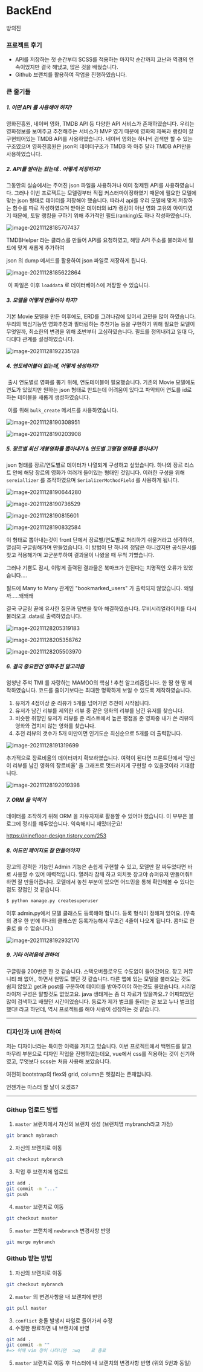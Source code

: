 # BackEnd

방의진



### 프로젝트 후기

- API를 저장하는 첫 순간부터 SCSS를 적용하는 마지막 순간까지 고난과 역경의 연속이었지만 결국 해냈고, 많은 것을 배웠습니다.
- Github 브랜치를 활용하여 작업을 진행하였습니다.



### 큰 줄기들

##### 1. 어떤 API 를 사용해야 하지?

영화진흥원, 네이버 영화, TMDB API 등 다양한 API 서비스가 존재하였습니다. 우리는 영화정보를 보여주고 추천해주는 서비스가 MVP 였기 때문에 영화의 제목과 랭킹이 잘 구현되어있는 TMDB API를 사용하였습니다. 네이버 영화는 하나씩 검색만 할 수 있는 구조였으며 영화진흥원은 json의 데이터구조가 TMDB 와 아주 달라 TMDB API만을 사용하였습니다.

##### 2. API를 받아는 왔는데.. 어떻게 저장하지?

그동안의 실습에서는 주어진 json 파일을 사용하거나 이미 정제된 API를 사용하였습니다. 그러나 이번 프로젝트는 모델링부터 직접 커스터마이징하였기 때문에 필요한 모델에 맞는 json 형태로 데이터를 저장해야 했습니다. 따라서 api를 우리 모델에 맞게 저장하는 함수를 따로 작성하였으며 받아온 데이터의 id가 랭킹이 아닌 영화 고유의 아이디였기 때문에, 토탈 랭킹을 구하기 위해 추가적인 필드(ranking)도 하나 작성하였습니다. 

![image-20211128185707437](README.assets/image-20211128185707437.png)

TMDBHelper 라는 클라스를 만들어 API를 요청하였고, 해당 API 주소를 불러와서 필드에 맞게 새롭게 추가하여

json 의 dump 메서드를 활용하여 json 파일로 저장하게 됩니다.

![image-20211128185622864](README.assets/image-20211128185622864.png)

​		이 파일은 이후 `loaddata` 로 데이터베이스에 저장할 수 있습니다.



##### 3. 모델을 어떻게 만들어야 하지?

기본 Movie 모델을 만든 이후에도, ERD를 그려나감에 있어서 고민을 많이 하였습니다. 우리의 핵심기능인 영화추천과 필터링하는 추천기능 등을 구현하기 위해 필요한 모델이 무엇일까, 최소한의 변경을 위해 초반부터 고심하였습니다. 필드를 정의내리고 일대 다, 다대다 관계를 설정하였습니다.

![image-20211128192235128](README.assets/image-20211128192235128.png)

##### 4. 연도테이블이 없는데, 어떻게 생성하지?

​	출시 연도별로 영화를 뽑기 위해, 연도테이블이 필요했습니다. 기존의 Movie 모델에도 연도가 있었지만 원하는 json 형태로 만드는데 	어려움이 있다고 파악되어 연도를 id로 하는 테이블을 새롭게 생성하였습니다.

​	이를 위해 `bulk_create` 메서드를 사용하였습니다.

![image-20211128190308951](README.assets/image-20211128190308951.png)

![image-20211128190203908](README.assets/image-20211128190203908.png)

##### 5. 장르별 최신 개봉영화를 뽑아내기 & 연도별 고평점 영화를 뽑아내기

json 형태를 장르/연도별로 데이터가 나열되게 구성하고 싶었습니다. 하나의 장르 리스트 안에 해당 장르의 영화가 여러개 들어있는 형태인 것입니다. 이러한 구성을 위해 `sereiallizer` 를 조작하였으며 `SerializerMothodField` 를 사용하게 됩니다.

![image-20211128190644280](README.assets/image-20211128190644280.png)

![image-20211128190736529](README.assets/image-20211128190736529.png)

![image-20211128190815601](README.assets/image-20211128190815601.png)

![image-20211128190832584](README.assets/image-20211128190832584.png)

이 형태로 뽑아내는것이 front 단에서 장르별/연도별로 처리하기 쉬울거라고 생각하여, 열심히 구글링해가며 만들었습니다. 이 방법이 단 하나의 정답은 아니겠지만 공식문서를 찾고 적용해가며 고군분투하여 결과물이 나왔을 때 무척 기뻤습니다.

그러나 기쁨도 잠시, 이렇게 출력된 결과물은 북마크가 안된다는 치명적인 오류가 있었습니다....

필드에 Many to Many 관계인 "bookmarked_users" 가 출력되지 않았습니다. 왜일까.....왜왜왜

결국 구글링 끝에 유사한 질문과 답변을 찾아 해결하였습니다. 무비시리얼라이저를 다시 불러오고 .data로 출력하였습니다.

![image-20211128205319183](README.assets/image-20211128205319183.png)

![image-20211128205358762](README.assets/image-20211128205358762.png)

![image-20211128205503970](README.assets/image-20211128205503970.png)

##### 6. 결국 중요한건 영화추천 알고리즘

엄청난 주석 TMI 를 자랑하는 MAMOO의 핵심 ! 추천 알고리즘입니다. 한 땀 한 땀 제작하였습니다. 코드를 줄이기보다는 최대한 명확하게 보일 수 있도록 제작하였습니다.

1. 유저가 4점이상 준 리뷰가 5개를 넘어가면 추천이 시작됩니다.
2. 유저가 남긴 리뷰를 제외한 리뷰 중 같은 영화의 리뷰를 남긴 유저를 찾습니다.
3. 비슷한 취향인 유저가 리뷰를 준 리스트에서 높은 평점을 준 영화중 내가 쓴 리뷰의 영화와 겹치지 않는 영화를 찾습니다.
4. 추천 리뷰의 갯수가 5개 미만이면 인기도순 최신순으로 5개를 더 출력합니다.

![image-20211128191319699](README.assets/image-20211128191319699.png)

추가적으로 장르비율의 데이터까지 확보하였습니다. 여력이 된다면 프론트단에서 '당신이 리뷰를 남긴 영화의 장르비율' 을 그래프로 멋드러지게 구현할 수 있을것이라 기대합니다.

![image-20211128192019398](README.assets/image-20211128192019398.png)



##### 7. ORM 을 익히기

데이터를 조작하기 위해 ORM 을 자유자재로 활용할 수 있어야 했습니다. 이 부부은 블로그에 정리를 해두었습니다. 익숙해지니 재밌더군요!

https://ninefloor-design.tistory.com/253



##### 8. 어드민 페이지도 잘 만들어야지

장고의 강력한 기능인 Admin 기능은 손쉽게 구현할 수 있고, 모델만 잘 짜두었다면 바로 사용할 수 있어 매력적입니다. 열려라 참깨 하고 외치듯 장고야 슈퍼유저 만들어줘!!하면 잘 만들어줍니다. 모델에서 놓친 부분이 있으면 어드민을 통해 확인해볼 수 있다는 점도 장점인 것 같습니다.

```bash
$ python manage.py createsuperuser
```

이후 admin.py에서 모델 클래스도 등록해야 합니다. 등록 형식이 정해져 있어요. (우측의 경우 한 번에 하나의 클래스만 등록가능해서 무조건 4줄이 나오게 됩니다. 콤마로 한줄로 쓸 수 없습니다.)

![image-20211128192932170](README.assets/image-20211128192932170.png)



##### 9. 기타 어려움에 관하여

구글링을 200번은 한 것 같습니다. 스택오버플로우도 수도없이 들어갔어요. 장고 커뮤니티 왜 없어,, 하면서 원망도 했던 것 같습니다. 다른 앱에 있는 모델을 불러오는 것도 쉽지 않았고 get과 post를 구분하여 데이터를 받아주어야 하는것도 몰랐습니다. 시리얼라이저 구성은 말할것도 없었고요. java 생태계는 좀 더 자료가 많을까요..? 어찌되었던 많이 검색하고 배웠던 시간이었습니다. 동료가 제가 벌크를 돌리는 걸 보고 누나 벌크업 했다! 라고 하던데, 역시 프로젝트를 해야 사람이 성장하는 것 같습니다.



---



### 디자인과 UI에 관하여

저는 디자이너라는 특이한 이력을 가지고 있습니다. 이번 프로젝트에서 백엔드를 맡고 마무리 부분으로 디자인 작업을 진행하였는데요, vue에서 css를 적용하는 것이 신기하였고, 무엇보다 scss는 처음 사용해 보았습니다.

여전히 bootstrap의 flex와 grid, column은 헷갈리는 존재입니다.

언젠가는 마스터 할 날이 오겠죠?



---



### Githup 업로드 방법

1. `master` 브랜치에서 자신의 브랜치 생성 (브랜치명 mybranch라고 가정)

```bash
git branch mybranch
```

2. 자신의 브랜치로 이동

```bash
git checkout mybranch
```

3. 작업 후 브랜치에 업로드

```bash
git add .
git commit -m "..."
git push
```

4. `master` 브랜치로 이동

```bash
git checkout master
```

5. `master` 브랜치에 `newbranch` 변경사항 반영

```bash
git merge mybranch
```

### Github 받는 방법

1. 자신의 브랜치로 이동

```bash
git checkout mybranch
```

2. `master` 의 변경사항을 내 브랜치에 반영

```bash
git pull master
```

3. `conflict` 충돌 발생시 파일로 들어가서 수정
4. 수정한 완료하면 내 브랜치에 반영

```bash
git add .
git commit -m ""
#=> 이때 vim 창이 나타나면  :wq    로 종료
```

5. `master` 브랜치로 이동 후 마스터에 내 브랜치의 변경사항 반영 (위의 5번과 동일)